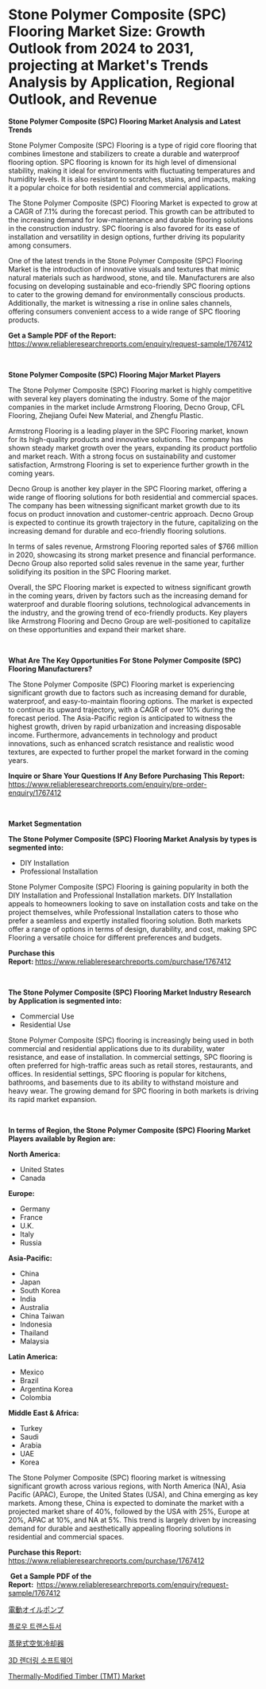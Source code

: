 <p><h1>Stone Polymer Composite (SPC) Flooring Market Size: Growth Outlook from 2024 to 2031, projecting at Market's Trends Analysis by Application, Regional Outlook, and Revenue</h1></p><p><strong>Stone Polymer Composite (SPC) Flooring Market Analysis and Latest Trends</strong></p>
<p><p>Stone Polymer Composite (SPC) Flooring is a type of rigid core flooring that combines limestone and stabilizers to create a durable and waterproof flooring option. SPC flooring is known for its high level of dimensional stability, making it ideal for environments with fluctuating temperatures and humidity levels. It is also resistant to scratches, stains, and impacts, making it a popular choice for both residential and commercial applications.</p><p>The Stone Polymer Composite (SPC) Flooring Market is expected to grow at a CAGR of 7.1% during the forecast period. This growth can be attributed to the increasing demand for low-maintenance and durable flooring solutions in the construction industry. SPC flooring is also favored for its ease of installation and versatility in design options, further driving its popularity among consumers.</p><p>One of the latest trends in the Stone Polymer Composite (SPC) Flooring Market is the introduction of innovative visuals and textures that mimic natural materials such as hardwood, stone, and tile. Manufacturers are also focusing on developing sustainable and eco-friendly SPC flooring options to cater to the growing demand for environmentally conscious products. Additionally, the market is witnessing a rise in online sales channels, offering consumers convenient access to a wide range of SPC flooring products.</p></p>
<p><strong>Get a Sample PDF of the Report:&nbsp;</strong> <a href="https://www.reliableresearchreports.com/enquiry/request-sample/1767412">https://www.reliableresearchreports.com/enquiry/request-sample/1767412</a></p>
<p>&nbsp;</p>
<p><strong>Stone Polymer Composite (SPC) Flooring Major Market Players</strong></p>
<p><p>The Stone Polymer Composite (SPC) Flooring market is highly competitive with several key players dominating the industry. Some of the major companies in the market include Armstrong Flooring, Decno Group, CFL Flooring, Zhejiang Oufei New Material, and Zhengfu Plastic.</p><p>Armstrong Flooring is a leading player in the SPC Flooring market, known for its high-quality products and innovative solutions. The company has shown steady market growth over the years, expanding its product portfolio and market reach. With a strong focus on sustainability and customer satisfaction, Armstrong Flooring is set to experience further growth in the coming years.</p><p>Decno Group is another key player in the SPC Flooring market, offering a wide range of flooring solutions for both residential and commercial spaces. The company has been witnessing significant market growth due to its focus on product innovation and customer-centric approach. Decno Group is expected to continue its growth trajectory in the future, capitalizing on the increasing demand for durable and eco-friendly flooring solutions.</p><p>In terms of sales revenue, Armstrong Flooring reported sales of $766 million in 2020, showcasing its strong market presence and financial performance. Decno Group also reported solid sales revenue in the same year, further solidifying its position in the SPC Flooring market.</p><p>Overall, the SPC Flooring market is expected to witness significant growth in the coming years, driven by factors such as the increasing demand for waterproof and durable flooring solutions, technological advancements in the industry, and the growing trend of eco-friendly products. Key players like Armstrong Flooring and Decno Group are well-positioned to capitalize on these opportunities and expand their market share.</p></p>
<p>&nbsp;</p>
<p><strong>What Are The Key Opportunities For Stone Polymer Composite (SPC) Flooring Manufacturers?</strong></p>
<p><p>The Stone Polymer Composite (SPC) Flooring market is experiencing significant growth due to factors such as increasing demand for durable, waterproof, and easy-to-maintain flooring options. The market is expected to continue its upward trajectory, with a CAGR of over 10% during the forecast period. The Asia-Pacific region is anticipated to witness the highest growth, driven by rapid urbanization and increasing disposable income. Furthermore, advancements in technology and product innovations, such as enhanced scratch resistance and realistic wood textures, are expected to further propel the market forward in the coming years.</p></p>
<p><strong>Inquire or Share Your Questions If Any Before Purchasing This Report:</strong> <a href="https://www.reliableresearchreports.com/enquiry/pre-order-enquiry/1767412">https://www.reliableresearchreports.com/enquiry/pre-order-enquiry/1767412</a></p>
<p>&nbsp;</p>
<p><strong>Market Segmentation</strong></p>
<p><strong>The Stone Polymer Composite (SPC) Flooring Market Analysis by types is segmented into:</strong></p>
<p><ul><li>DIY Installation</li><li>Professional Installation</li></ul></p>
<p><p>Stone Polymer Composite (SPC) Flooring is gaining popularity in both the DIY Installation and Professional Installation markets. DIY Installation appeals to homeowners looking to save on installation costs and take on the project themselves, while Professional Installation caters to those who prefer a seamless and expertly installed flooring solution. Both markets offer a range of options in terms of design, durability, and cost, making SPC Flooring a versatile choice for different preferences and budgets.</p></p>
<p><strong>Purchase this Report:&nbsp;</strong><a href="https://www.reliableresearchreports.com/purchase/1767412">https://www.reliableresearchreports.com/purchase/1767412</a></p>
<p>&nbsp;</p>
<p><strong>The Stone Polymer Composite (SPC) Flooring Market Industry Research by Application is segmented into:</strong></p>
<p><ul><li>Commercial Use</li><li>Residential Use</li></ul></p>
<p><p>Stone Polymer Composite (SPC) flooring is increasingly being used in both commercial and residential applications due to its durability, water resistance, and ease of installation. In commercial settings, SPC flooring is often preferred for high-traffic areas such as retail stores, restaurants, and offices. In residential settings, SPC flooring is popular for kitchens, bathrooms, and basements due to its ability to withstand moisture and heavy wear. The growing demand for SPC flooring in both markets is driving its rapid market expansion.</p></p>
<p>&nbsp;</p>
<p><strong>In terms of Region, the Stone Polymer Composite (SPC) Flooring Market Players available by Region are:</strong></p>
<p>
    <p> <strong> North America: </strong>
        <ul>
            <li>United States</li>
            <li>Canada</li>
        </ul>
        </p> 
    <p> <strong> Europe: </strong>
        <ul>
            <li>Germany</li>
            <li>France</li>
            <li>U.K.</li>
            <li>Italy</li>
            <li>Russia</li>
        </ul>
        </p> 
    <p> <strong> Asia-Pacific: </strong>
        <ul>
            <li>China</li>
            <li>Japan</li>
            <li>South Korea</li>
            <li>India</li>
            <li>Australia</li>
            <li>China Taiwan</li>
            <li>Indonesia</li>
            <li>Thailand</li>
            <li>Malaysia</li>
        </ul>
        </p> 
    <p> <strong> Latin America: </strong>
        <ul>
            <li>Mexico</li>
            <li>Brazil</li>
            <li>Argentina Korea</li>
            <li>Colombia</li>
        </ul>
        </p> 
    <p> <strong> Middle East & Africa: </strong>
        <ul>
            <li>Turkey</li>
            <li>Saudi</li>
            <li>Arabia</li>
            <li>UAE</li>
            <li>Korea</li>
        </ul>
    </p>
    </p>
<p><p>The Stone Polymer Composite (SPC) flooring market is witnessing significant growth across various regions, with North America (NA), Asia Pacific (APAC), Europe, the United States (USA), and China emerging as key markets. Among these, China is expected to dominate the market with a projected market share of 40%, followed by the USA with 25%, Europe at 20%, APAC at 10%, and NA at 5%. This trend is largely driven by increasing demand for durable and aesthetically appealing flooring solutions in residential and commercial spaces.</p></p>
<p><strong>Purchase this Report: </strong><a href="https://www.reliableresearchreports.com/purchase/1767412">https://www.reliableresearchreports.com/purchase/1767412</a></p>
<p>&nbsp;<strong>Get a Sample PDF of the Report:&nbsp;&nbsp;</strong><a href="https://www.reliableresearchreports.com/enquiry/request-sample/1767412">https://www.reliableresearchreports.com/enquiry/request-sample/1767412</a></p>
<p><strong></strong></p>
<p><p><a href="https://medium.com/@annchovey1988/%E9%9B%BB%E5%8B%95%E3%82%AA%E3%82%A4%E3%83%AB%E3%83%9D%E3%83%B3%E3%83%97%E5%B8%82%E5%A0%B4%E3%81%AE%E5%B1%95%E6%9C%9B-%E6%A5%AD%E7%95%8C%E6%A6%82%E8%A6%81%E3%81%A8%E4%BA%88%E6%B8%AC-2024%E5%B9%B4%E3%81%8B%E3%82%892031%E5%B9%B4-2cb29e6edf53">電動オイルポンプ</a></p><p><a href="https://github.com/trmesnao7959541/Market-Research-Report-List-1/blob/main/1634717444.md">플로우 트랜스듀서</a></p><p><a href="https://github.com/xnljig2898992/Market-Research-Report-List-1/blob/main/3472822752.md">蒸発式空気冷却器</a></p><p><a href="https://github.com/vsn7qpua81q/Market-Research-Report-List-1/blob/main/6922728445.md">3D 렌더링 소프트웨어</a></p><p><a href="https://github.com/Whitneyboyettebo9kiw7yr13/Market-Research-Report-List-1/blob/main/thermally-modified-timber-tmt-market.md">Thermally-Modified Timber (TMT) Market</a></p></p>